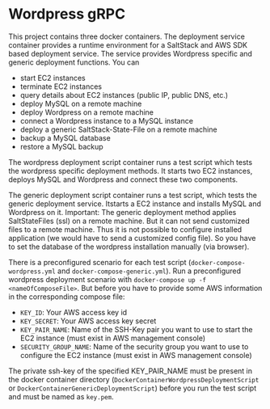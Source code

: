 # Wordpress gRPC

This project contains three docker containers. The deployment service container provides a runtime environment for a SaltStack and AWS SDK based deployment service.
The service provides Wordpress specific and generic deployment functions. You can
* start EC2 instances
* terminate EC2 instances
* query details about EC2 instances (public IP, public DNS, etc.)
* deploy MySQL on a remote machine
* deploy Wordpress on a remote machine
* connect a Wordpress instance to a MySQL instance
* deploy a generic SaltStack-State-File on a remote machine
* backup a MySQL database
* restore a MySQL backup

The wordpress deployment script container runs a test script which tests the wordpress specific deployment methods.
It starts two EC2 instances, deploys MySQL and Wordpress and connect these two components.

The generic deployment script container runs a test script, which tests the generic deployment service. Itstarts a EC2 instance and installs MySQL and Wordpress on it. Important: The generic deployment method applies SaltStateFiles (ssl) on a remote machine. But it can not send customized files to a remote machine. Thus it is not possible to configure installed application (we would have to send a customized config file). So you have to set the database of the wordpress installation manually (via browser).

There is a preconfigured scenario for each test script (```docker-compose-wordpress.yml``` and ```docker-compose-generic.yml```).
Run a preconfigured wordpress deployment scenario with ```docker-compose up -f <nameOfComposeFile>```. But before you have to provide some AWS information in the corresponding compose file:
* ```KEY_ID```: Your AWS access key id
* ```KEY_SECRET```: Your AWS access key secret
* ```KEY_PAIR_NAME```: Name of the SSH-Key pair you want to use to start the EC2 instance (must exist in AWS management console)
* ```SECURITY_GROUP_NAME```: Name of the security group you want to use to configure the EC2 instance (must exist in AWS management console)

The private ssh-key of the specified KEY_PAIR_NAME must be present in the docker container directory (```DockerContainerWordpressDeploymentScript``` or ```DockerContainerGenericDeploymentScript```) before you run the test script and must be named as ```key.pem```.
